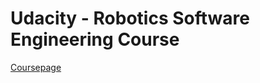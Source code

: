 # Udacity - Robotics Software Engineering Course

[Coursepage](https://www.udacity.com/course/robotics-software-engineer--nd209)
